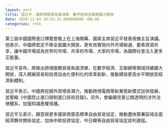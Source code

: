 ```yaml
---
layout: post
title: 習近平：推跨境服貿負面清單　數字經濟互聯網擴大開放
date: 2020-11-04 20:55:25.000000000 +08:00
categories: rthk
---
```


第三屆中國國際進口博覽會晚上在上海開幕，國家主席習近平發表視像主旨演講。他表示，中國將堅定不移全面擴大開放，更有效實現内外市場聯通、要素資源共享，讓中國市場成為世界的市場、共享的市場、大家的市場，為國際社會注入更多正能量。

習近平宣布，將推出跨境服務貿易負面清單，在數字經濟、互聯網等領域持續擴大開放，深入開展貿易和投資自由化便利化的改革創新，推動建設更高水平開放型經濟新體制。

習近平表示，中國將挖掘外貿增長潛力，推動跨境電商等新業態新模式加快發展，並壓縮《中國禁止進口限制進口技術目錄》。另外，會繼續完善公開透明的涉外法律體系，加强知識產權保護。

習近平又表示，願意與更多國家商簽高標準自由貿易協定，推動盡快簽署區域全面經濟夥伴關係協定，加快中歐投資協定、中日韓等自由貿易協定談判進程。
